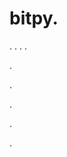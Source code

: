 # bitpy.
.
.
.
.












.






















































.
























.



























.












































































.
